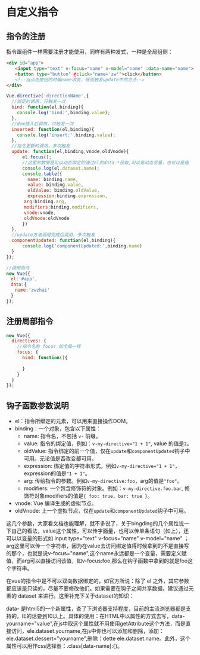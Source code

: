 # 自定义指令

## 指令的注册
指令跟组件一样需要注册才能使用，同样有两种发式，一种是全局组侧：
```html
<div id="app">
　　<input type="text" v-focus="name" v-model="name" :data-name="name">
　　<button type="button" @click="name='zw'">click</button>
　　<!--当点击按钮的时候name改变，继而触发update中的方法-->
</div>
```
```javascript
Vue.directive('directionName',{
  //绑定时调用，只触发一次
  bind: function(el,binding){
    console.log('bind:',binding.value);
  },
  //dom插入后调用，只触发一次
  inserted: function(el,binding){
    console.log('insert:',binding.value);
  },
  //指令更新时调用，多次触发
  update: function(el,binding,vnode,oldVnode){
      el.focus();
      //这里的数据是可以动态绑定的通过el的data-*获取,可以是动态变量，也可以是值
      console.log(el.dataset.name);
      console.table({
        name: binding.name,
        value: binding.value,
        oldValue: binding.oldValue,
        expression:binding.expression,
　　　　arg:binding.arg,
　　　　modifiers:binding.modifiers,
　　　　vnode:vnode,
　　　　oldVnode:oldVnode
      })
  },
  //update方法调用完成后调用，多次触发
  componentUpdated: function(el,binding){
      console.log('componentUpdated:',binding.name)
  }
});

//调用指令
new Vue({
　el:'#app',
　data:{
　　name:'zwzhai'
　}
});
```
## 注册局部指令
```javascript
new Vue({
  directives: {
    //指令名称 focus 如全局一样
    focus: {
      bind: function(){
        
      }
    }
  }
});
```

## 钩子函数参数说明
- el：指令所绑定的元素，可以用来直接操作DOM。
- binding：一个对象，包含以下属性：
  - name: 指令名，不包括 `v-` 前缀。
  - value: 指令的绑定值，例如：`v-my-directive="1 + 1"`, value 的值是`2`。
  - oldValue: 指令绑定的前一个值，仅在`update`和`componentUpdated`钩子中可用。无论值是否改变都可用。
  - expression: 绑定值的字符串形式。例如`v-my-directive="1 + 1"`，expression的值是`"1 + 1"`。
  - arg: 传给指令的参数。例如`v-my-directive:foo`，arg的值是`"foo"`。
  - modifiers: 一个包含修饰符的对象。例如：`v-my-directive.foo.bar`, 修饰符对象modifiers的值是`{ foo: true, bar: true }`。
- vnode: Vue 编译生成的虚拟节点。
- oldVnode: 上一个虚拟节点，仅在`update`和`componentUpdated`钩子中可用。

这几个参数，大家看文档也能理解，就不多说了，关于bingding的几个属性说一下自己的看法，value这个属性，可以传字面量，也可以传单条语句（如上），还可以以变量的形式如 input type="text" v-focus="name" v-model="name" ；arg这里可以传一个字符串，因为在value去访问绑定值得时候拿到的不是直接写的那个，也就是说v-focus="name",这个name永远都是一个变量，需要定义赋值，而arg可以直接访问该值，如v-focus:foo,那么在钩子函数中拿到的就是foo这个字符串。

在vue的指令中是不可以双向数据绑定的，如官方所说：除了 el 之外，其它参数都应该是只读的，尽量不要修改他们。如果需要在钩子之间共享数据，建议通过元素的 dataset 来进行。这里补充下关于dataset的知识：

data-  是html5的一个新属性，查了下浏览器支持程度，目前的主流浏览器都是支持的，IE的话要到10以上。具体的使用：在HTML中以属性的方式去写，data-yourname="value",在js中取这个属性就不用使用getAttribute这个方法，而是直接访问，ele.dataset.yourname,在js中你也可以添加和删除，添加：ele.dataset.dessert="yourname",删除：dette ele.dataset.name。此外，这个属性可以用作css选择器：.class[data-name]:{}。